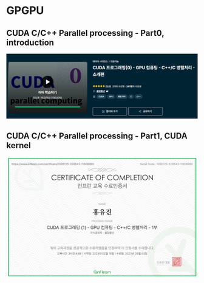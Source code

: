 # GPGPU

## CUDA C/C++ Parallel processing - Part0, introduction

![cuda-c-cpp-introduction](../CertificationImage/cuda-c-cpp-introduction.png)


## CUDA C/C++ Parallel processing - Part1, CUDA kernel

![cuda-c-cpp-cudaKernel](../CertificationImage/cuda-c-cpp-cudaKernel.jpg)